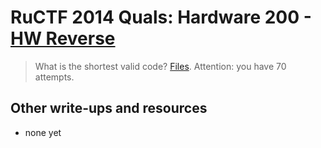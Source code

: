 # RuCTF 2014 Quals: Hardware 200 - [HW Reverse](https://github.com/HackerDom/ructf-2014-quals/tree/master/tasks/hw_reverse)

> What is the shortest valid code? [Files](https://github.com/HackerDom/ructf-2014-quals/blob/master/tasks/hw_reverse/static/hw_reverse.79377a87bcbe15a55d5b04fe5b8778eb.zip). Attention: you have 70 attempts.

## Other write-ups and resources

* none yet
